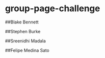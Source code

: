 # group-page-challenge


##Blake Bennett






##Stephen Burke






##Sreenidhi Madala






##Felipe Medina Sato
